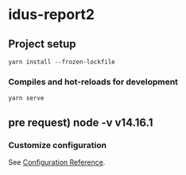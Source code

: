 # idus-report2

## Project setup
```
yarn install --frozen-lockfile
```

### Compiles and hot-reloads for development
```
yarn serve
```


##  pre request) node -v v14.16.1

### Customize configuration
See [Configuration Reference](https://cli.vuejs.org/config/).
